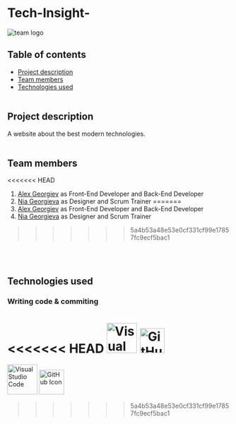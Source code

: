 # Tech-Insight-
![team logo](Documents\Tech-Insight\Tech-Insight-\img\logo)
  
## Table of contents
* [Project description](#description)<br>
* [Team members](#teamMembers)<br>
* [Technologies used](#technologies)
<br></br>

## Project description <a name="description">
A website about the best modern technologies. 
<br></br>

## Team members <a name="teamMembers"></a>
<<<<<<< HEAD
1. [Alex Georgiev](https://github.com/RFHristova23) as Front-End Developer and Back-End Developer
2. [Nia Georgieva](https://github.com/LESusova23) as Designer and Scrum Trainer
=======
1. [Alex Georgiev](https://github.com/alk09) as Front-End Developer and Back-End Developer
2. [Nia Georgieva](https://github.com/NGGeorgieva23) as Designer and Scrum Trainer
>>>>>>> 5a4b53a48e53e0cf331cf99e17857fc9ecf5bac1

<br></br>

## Technologies used <a name="technologies"></a>
### Writing code & commiting
<<<<<<< HEAD
<img src="Documents\Tech-Insight\Tech-Insight-\img\Visual_Studio_Code" alt="Visual Studio Code" width="68"/> <img src="Documents\Tech-Insight\Tech-Insight-\img\github" alt="GitHub Icon" width="56"/>
=======
<img src="Documents\Tech-Insight\Tech-Insight-\img\Visual_Studio_Code" alt="Visual Studio Code" width="68"/> <img src="Documents\Tech-Insight\Tech-Insight-\img\github" alt="GitHub Icon" width="56"/>
>>>>>>> 5a4b53a48e53e0cf331cf99e17857fc9ecf5bac1
